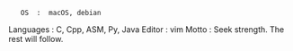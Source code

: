       OS  :  macOS, debian
Languages  :  C, Cpp, ASM, Py, Java
   Editor  :  vim
    Motto  :  Seek strength. The rest will follow.

